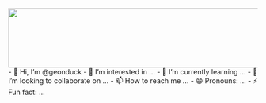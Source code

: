 <a href="https://github.com/devxb/gitanimals">
  <img src="https://render.gitanimals.org/lines/geonduck?pet-id=1" width="1000" height="120"/>
</a>
- 👋 Hi, I’m @geonduck
- 👀 I’m interested in ...
- 🌱 I’m currently learning ...
- 💞️ I’m looking to collaborate on ...
- 📫 How to reach me ...
- 😄 Pronouns: ...
- ⚡ Fun fact: ...

<!---
geonduck/geonduck is a ✨ special ✨ repository because its `README.md` (this file) appears on your GitHub profile.
You can click the Preview link to take a look at your changes.
--->
